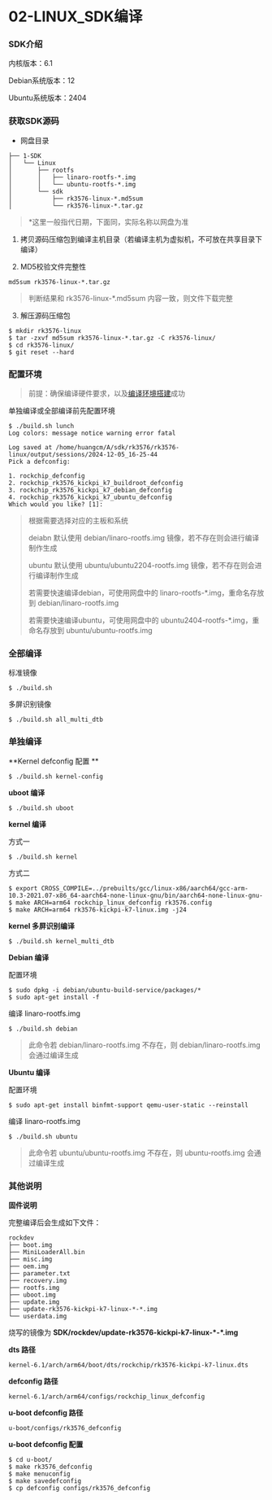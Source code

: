 # 02-LINUX_SDK编译

### SDK介绍

内核版本：6.1

Debian系统版本：12

Ubuntu系统版本：2404



### 获取SDK源码

* 网盘目录

```
├── 1-SDK
│   └── Linux
│       ├── rootfs
│       │   ├── linaro-rootfs-*.img
│       │   └── ubuntu-rootfs-*.img
│       └── sdk
│           ├── rk3576-linux-*.md5sum
│           └── rk3576-linux-*.tar.gz
```

>  *这里一般指代日期，下面同，实际名称以网盘为准

1. 拷贝源码压缩包到编译主机目录（若编译主机为虚拟机，不可放在共享目录下编译）

2. MD5校验文件完整性

```
md5sum rk3576-linux-*.tar.gz
```

> 判断结果和 rk3576-linux-*.md5sum 内容一致，则文件下载完整

3. 解压源码压缩包

```
$ mkdir rk3576-linux
$ tar -zxvf md5sum rk3576-linux-*.tar.gz -C rk3576-linux/
$ cd rk3576-linux/
$ git reset --hard
```



### 配置环境

> 前提：确保编译硬件要求，以及[编译环境搭建](01-编译环境搭建.md)成功

单独编译或全部编译前先配置环境

```
$ ./build.sh lunch
Log colors: message notice warning error fatal

Log saved at /home/huangcm/A/sdk/rk3576/rk3576-linux/output/sessions/2024-12-05_16-25-44
Pick a defconfig:

1. rockchip_defconfig
2. rockchip_rk3576_kickpi_k7_buildroot_defconfig
3. rockchip_rk3576_kickpi_k7_debian_defconfig
4. rockchip_rk3576_kickpi_k7_ubuntu_defconfig
Which would you like? [1]:
```

> 根据需要选择对应的主板和系统
>
> deiabn 默认使用 debian/linaro-rootfs.img 镜像，若不存在则会进行编译制作生成
>
> ubuntu 默认使用 ubuntu/ubuntu2204-rootfs.img 镜像，若不存在则会进行编译制作生成
>
> 若需要快速编译debian，可使用网盘中的 linaro-rootfs-*.img，重命名存放到 debian/linaro-rootfs.img
>
> 若需要快速编译ubuntu，可使用网盘中的 ubuntu2404-rootfs-*.img，重命名存放到 ubuntu/ubuntu-rootfs.img



### 全部编译

标准镜像

```
$ ./build.sh 
```

多屏识别镜像

```
$ ./build.sh all_multi_dtb
```



### 单独编译

**Kernel defconfig 配置 **

```
$ ./build.sh kernel-config
```



**uboot 编译**

```
$ ./build.sh uboot
```



**kernel 编译**

方式一

```
$ ./build.sh kernel
```

方式二

```
$ export CROSS_COMPILE=../prebuilts/gcc/linux-x86/aarch64/gcc-arm-10.3-2021.07-x86_64-aarch64-none-linux-gnu/bin/aarch64-none-linux-gnu-
$ make ARCH=arm64 rockchip_linux_defconfig rk3576.config
$ make ARCH=arm64 rk3576-kickpi-k7-linux.img -j24
```



**kernel 多屏识别编译**

```
$ ./build.sh kernel_multi_dtb
```



**Debian 编译**

配置环境

```
$ sudo dpkg -i debian/ubuntu-build-service/packages/*
$ sudo apt-get install -f
```

编译 linaro-rootfs.img

```
$ ./build.sh debian
```

> 此命令若 debian/linaro-rootfs.img 不存在，则 debian/linaro-rootfs.img 会通过编译生成



**Ubuntu 编译**

配置环境

```
$ sudo apt-get install binfmt-support qemu-user-static --reinstall
```

编译 linaro-rootfs.img

```
$ ./build.sh ubuntu
```

> 此命令若 ubuntu/ubuntu-rootfs.img 不存在，则 ubuntu-rootfs.img 会通过编译生成



### 其他说明

**固件说明**

完整编译后会生成如下文件：

```
rockdev
├── boot.img
├── MiniLoaderAll.bin
├── misc.img
├── oem.img 
├── parameter.txt 
├── recovery.img 
├── rootfs.img 
├── uboot.img 
├── update.img 
├── update-rk3576-kickpi-k7-linux-*-*.img 
└── userdata.img 
```

烧写的镜像为 **SDK/rockdev/update-rk3576-kickpi-k7-linux-\*-*.img**



**dts 路径**

```
kernel-6.1/arch/arm64/boot/dts/rockchip/rk3576-kickpi-k7-linux.dts
```



**defconfig 路径**

```
kernel-6.1/arch/arm64/configs/rockchip_linux_defconfig
```



**u-boot defconfig 路径**

```
u-boot/configs/rk3576_defconfig
```



**u-boot defconfig 配置**

```
$ cd u-boot/
$ make rk3576_defconfig 
$ make menuconfig
$ make savedefconfig
$ cp defconfig configs/rk3576_defconfig
```

